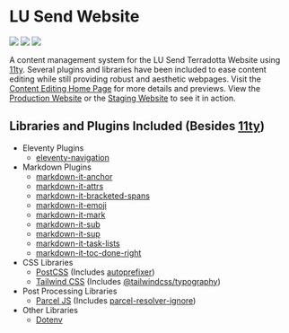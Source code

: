 # LU Send Website

![](https://img.shields.io/github/workflow/status/lusend/website/Build%20and%20Release%20Website%20Files)
![](https://img.shields.io/github/v/release/lusend/website)
![](https://img.shields.io/github/stars/lusend/website?style=social)

A content management system for the LU Send Terradotta Website using [11ty](https://www.11ty.dev/). Several plugins and libraries have been included to ease content editing while still providing robust and aesthetic webpages. Visit the [Content Editing Home Page](https://lusend.github.io/testwebsite/) for more details and previews. View the [Production Website](https://liberty-sa.terradotta.com) or the [Staging Website](https://liberty-sa-test.terradotta.com) to see it in action.

## Libraries and Plugins Included (Besides [11ty](https://www.npmjs.com/package/@11ty/eleventy))

- Eleventy Plugins
  - [eleventy-navigation](https://www.11ty.dev/docs/plugins/navigation/)
- Markdown Plugins
  - [markdown-it-anchor](https://www.npmjs.com/package/markdown-it-anchor)
  - [markdown-it-attrs](https://www.npmjs.com/package/markdown-it-attrs)
  - [markdown-it-bracketed-spans](https://www.npmjs.com/package/markdown-it-bracketed-spans)
  - [markdown-it-emoji](https://www.npmjs.com/package/markdown-it-emoji)
  - [markdown-it-mark](https://www.npmjs.com/package/markdown-it-mark)
  - [markdown-it-sub](https://www.npmjs.com/package/markdown-it-sub)
  - [markdown-it-sup](https://www.npmjs.com/package/markdown-it-sup)
  - [markdown-it-task-lists](https://www.npmjs.com/package/markdown-it-task-lists)
  - [markdown-it-toc-done-right](https://www.npmjs.com/package/markdown-it-toc-done-right)
- CSS Libraries
  - [PostCSS](https://postcss.org/) (Includes [autoprefixer](https://www.npmjs.com/package/autoprefixer))
  - [Tailwind CSS](https://tailwindcss.com/) (Includes [@tailwindcss/typography](https://www.npmjs.com/package/@tailwindcss/typography))
- Post Processing Libraries
  - [Parcel JS](https://parceljs.org/) (Includes [parcel-resolver-ignore](https://www.npmjs.com/package/parcel-resolver-ignore))
- Other Libraries
  - [Dotenv](https://www.npmjs.com/package/dotenv)
